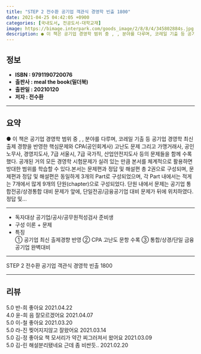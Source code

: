 ```yaml
---
title: "STEP 2 전수환 공기업 객관식 경영학 빈출 1800"
date: 2021-04-25 04:42:05 +0900
categories: [국내도서, 전공도서-대학교재]
image: https://bimage.interpark.com/goods_image/2/8/8/4/345802884s.jpg
description: ● 이 책은 공기업 경영학 범위 중 , , 분야를 다루며, 코레일 기출 등 공기업 경영학 최신 출제 경향을 반영한 핵심문제와 CPA(공인회계사) 고난도 문제 그리고 가맹거래사, 공인노무사, 경영지도사, 7급 서울시, 7급 국가직, 산업안전지도사 등의 문제들을 함께 수록했다. 공개된
---
```


## **정보**

- **ISBN : 9791190720076**
- **출판사 : meal the book(밀더북)**
- **출판일 : 20210120**
- **저자 : 전수환**

------



## **요약**

●  이 책은 공기업 경영학 범위 중 , ,  분야를 다루며, 코레일 기출 등 공기업 경영학 최신 출제 경향을 반영한 핵심문제와 CPA(공인회계사) 고난도 문제 그리고 가맹거래사, 공인노무사, 경영지도사, 7급 서울시, 7급 국가직, 산업안전지도사 등의 문제들을 함께 수록했다. 공개된 거의 모든 경영학 시험문제가 실려 있는 만큼 본서를 체계적으로 활용하면 방대한 범위를 학습할 수 있다.본서는 문제편과 정답 및 해설편 총 2권으로 구성되며, 문제편과 정답 및 해설편은 동일하게 3개의 Part로 구성되었으며, 각 Part 내에서는 적게는 7개에서 많게 9개의 단원(chapter)으로 구성되었다. 단원 내에서 문제는 공기업 통합전공/상경통합 대비 문제가 앞에, 단일전공/금융공기업 대비 문제가 뒤에 위치하였다. 정답 및...

------

- 독자대상  공기업/공사/공무원적성검사 준비생
- 구성  이론 + 문제
- 특징  
① 공기업 최신 출제경향 반영
② CPA 고난도 문항 수록
③ 통합/상경/단일 금융공기업 완벽대비

------


STEP 2 전수환 공기업 객관식 경영학 빈출 1800 

------


## **리뷰** 

5.0 반-희 좋아요 2021.04.22 <br/>4.0 윤-희 음 잘모르겠어요 2021.04.07 <br/>5.0 이-철 좋아요 2021.03.20 <br/>5.0 라-진 찢어지지않고 잘왔어요 2021.03.14 <br/>5.0 김-정 좋아요 책 모서리가 약간 찌그러져서 왔어요 2021.03.09 <br/>5.0 김-린 해설분리됐네요 근데 좀 비싼듯.. 2021.02.20 <br/>